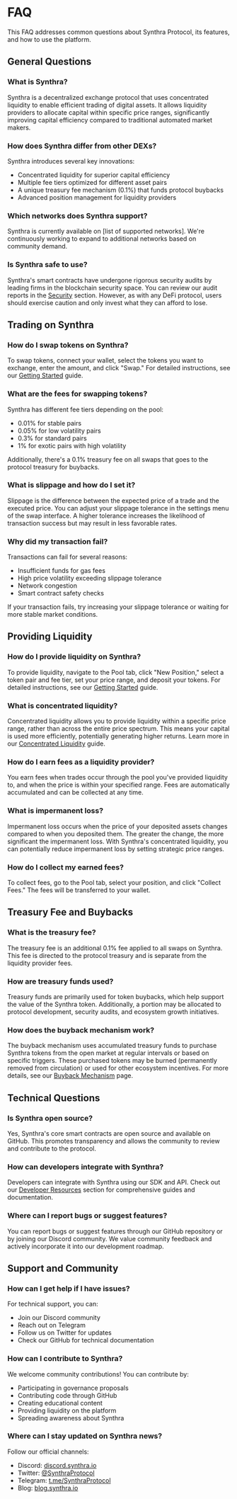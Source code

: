 # FAQ

This FAQ addresses common questions about Synthra Protocol, its features, and how to use the platform.

## General Questions

### What is Synthra?

Synthra is a decentralized exchange protocol that uses concentrated liquidity to enable efficient trading of digital assets. It allows liquidity providers to allocate capital within specific price ranges, significantly improving capital efficiency compared to traditional automated market makers.

### How does Synthra differ from other DEXs?

Synthra introduces several key innovations:

* Concentrated liquidity for superior capital efficiency
* Multiple fee tiers optimized for different asset pairs
* A unique treasury fee mechanism (0.1%) that funds protocol buybacks
* Advanced position management for liquidity providers

### Which networks does Synthra support?

Synthra is currently available on \[list of supported networks]. We're continuously working to expand to additional networks based on community demand.

### Is Synthra safe to use?

Synthra's smart contracts have undergone rigorous security audits by leading firms in the blockchain security space. You can review our audit reports in the [Security](protocol/protocol/security.md) section. However, as with any DeFi protocol, users should exercise caution and only invest what they can afford to lose.

## Trading on Synthra

### How do I swap tokens on Synthra?

To swap tokens, connect your wallet, select the tokens you want to exchange, enter the amount, and click "Swap." For detailed instructions, see our [Getting Started](getting-started.md) guide.

### What are the fees for swapping tokens?

Synthra has different fee tiers depending on the pool:

* 0.01% for stable pairs
* 0.05% for low volatility pairs
* 0.3% for standard pairs
* 1% for exotic pairs with high volatility

Additionally, there's a 0.1% treasury fee on all swaps that goes to the protocol treasury for buybacks.

### What is slippage and how do I set it?

Slippage is the difference between the expected price of a trade and the executed price. You can adjust your slippage tolerance in the settings menu of the swap interface. A higher tolerance increases the likelihood of transaction success but may result in less favorable rates.

### Why did my transaction fail?

Transactions can fail for several reasons:

* Insufficient funds for gas fees
* High price volatility exceeding slippage tolerance
* Network congestion
* Smart contract safety checks

If your transaction fails, try increasing your slippage tolerance or waiting for more stable market conditions.

## Providing Liquidity

### How do I provide liquidity on Synthra?

To provide liquidity, navigate to the Pool tab, click "New Position," select a token pair and fee tier, set your price range, and deposit your tokens. For detailed instructions, see our [Getting Started](getting-started.md) guide.

### What is concentrated liquidity?

Concentrated liquidity allows you to provide liquidity within a specific price range, rather than across the entire price spectrum. This means your capital is used more efficiently, potentially generating higher returns. Learn more in our [Concentrated Liquidity](core-concepts/core-concepts/concentrated-liquidity.md) guide.

### How do I earn fees as a liquidity provider?

You earn fees when trades occur through the pool you've provided liquidity to, and when the price is within your specified range. Fees are automatically accumulated and can be collected at any time.

### What is impermanent loss?

Impermanent loss occurs when the price of your deposited assets changes compared to when you deposited them. The greater the change, the more significant the impermanent loss. With Synthra's concentrated liquidity, you can potentially reduce impermanent loss by setting strategic price ranges.

### How do I collect my earned fees?

To collect fees, go to the Pool tab, select your position, and click "Collect Fees." The fees will be transferred to your wallet.

## Treasury Fee and Buybacks

### What is the treasury fee?

The treasury fee is an additional 0.1% fee applied to all swaps on Synthra. This fee is directed to the protocol treasury and is separate from the liquidity provider fees.

### How are treasury funds used?

Treasury funds are primarily used for token buybacks, which help support the value of the Synthra token. Additionally, a portion may be allocated to protocol development, security audits, and ecosystem growth initiatives.

### How does the buyback mechanism work?

The buyback mechanism uses accumulated treasury funds to purchase Synthra tokens from the open market at regular intervals or based on specific triggers. These purchased tokens may be burned (permanently removed from circulation) or used for other ecosystem incentives. For more details, see our [Buyback Mechanism](synthra-features/features/buyback-mechanism.md) page.

## Technical Questions

### Is Synthra open source?

Yes, Synthra's core smart contracts are open source and available on GitHub. This promotes transparency and allows the community to review and contribute to the protocol.

### How can developers integrate with Synthra?

Developers can integrate with Synthra using our SDK and API. Check out our [Developer Resources](developer-resources/developers/) section for comprehensive guides and documentation.

### Where can I report bugs or suggest features?

You can report bugs or suggest features through our GitHub repository or by joining our Discord community. We value community feedback and actively incorporate it into our development roadmap.

## Support and Community

### How can I get help if I have issues?

For technical support, you can:

* Join our Discord community
* Reach out on Telegram
* Follow us on Twitter for updates
* Check our GitHub for technical documentation

### How can I contribute to Synthra?

We welcome community contributions! You can contribute by:

* Participating in governance proposals
* Contributing code through GitHub
* Creating educational content
* Providing liquidity on the platform
* Spreading awareness about Synthra

### Where can I stay updated on Synthra news?

Follow our official channels:

* Discord: [discord.synthra.io](https://discord.synthra.io)
* Twitter: [@SynthraProtocol](https://twitter.com/SynthraProtocol)
* Telegram: [t.me/SynthraProtocol](https://t.me/SynthraProtocol)
* Blog: [blog.synthra.io](https://blog.synthra.io)
